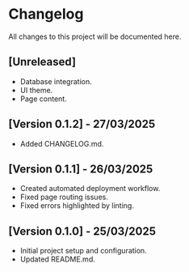 # Changelog

All changes to this project will be documented here.

## [Unreleased]

- Database integration.
- UI theme.
- Page content.

## [Version 0.1.2] - 27/03/2025

- Added CHANGELOG.md.

## [Version 0.1.1] - 26/03/2025

- Created automated deployment workflow.
- Fixed page routing issues.
- Fixed errors highlighted by linting.

## [Version 0.1.0] - 25/03/2025

- Initial project setup and configuration.
- Updated README.md.
